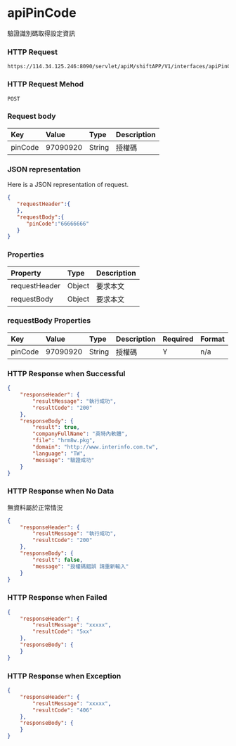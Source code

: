 # apiPinCode
驗證識別碼取得設定資訊

### HTTP Request
```
https://114.34.125.246:8090/servlet/apiM/shiftAPP/V1/interfaces/apiPinCode
```

### HTTP Request Mehod
```
POST
```

### Request body
| Key | Value | Type | Description |
|:----------|:-------------|:-----|:------------|
| pinCode | 97090920 | String | 授權碼 |

### JSON representation
Here is a JSON representation of request.
```json
{
   "requestHeader":{  
   },
   "requestBody":{
      "pinCode":"66666666"
   }
}
```

### Properties
| Property | Type | Description |
|:---------|:-----|:------------|
| requestHeader | Object | 要求本文 |
| requestBody | Object | 要求本文 |

### requestBody Properties
| Key | Value | Type | Description | Required | Format |
|:----------|:-------------|:-----|:------------|:------------|:------------|
| pinCode | 97090920 | String | 授權碼 | Y | n/a |

### HTTP Response when Successful
```json
{
    "responseHeader": {
        "resultMessage": "執行成功",
        "resultCode": "200"
    },
    "responseBody": {
        "result": true,
        "companyFullName": "英特內軟體",
        "file": "hrm8w.pkg",
        "domain": "http://www.interinfo.com.tw",
        "language": "TW",
        "message": "驗證成功"
    }
}
```

### HTTP Response when No Data
無資料屬於正常情況
```json
{
    "responseHeader": {
        "resultMessage": "執行成功",
        "resultCode": "200"
    },
    "responseBody": {
        "result": false,
        "message": "授權碼錯誤 請重新輸入"
    }
}
```

### HTTP Response when Failed
```json
{
    "responseHeader": {
        "resultMessage": "xxxxx",
        "resultCode": "5xx"
    },
    "responseBody": {
    }
}
```

### HTTP Response when Exception
```json
{
    "responseHeader": {
        "resultMessage": "xxxxx",
        "resultCode": "406"
    },
    "responseBody": {
    }
}
```
